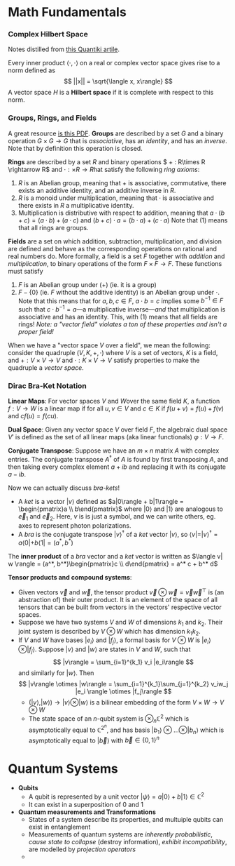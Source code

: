 # Math Fundamentals

### Complex Hilbert Space
Notes distilled from [this Quantiki artile](https://www.quantiki.org/wiki/hilbert-spaces).

Every inner product $\langle \cdot, \cdot \rangle$ on a real or complex vector space gives rise to a norm defined as
$$
  ||x|| = \sqrt{\langle x, x\rangle}
$$
A vector space $H$ is a **Hilbert space** if it is complete with respect to this norm.

### Groups, Rings, and Fields
A great resource [is this PDF](https://www-users.cse.umn.edu/~brubaker/docs/152/152groups.pdf).
**Groups** are described by a set $G$ and a binary operation $G\times G \rightarrow G$ that is _associative_, has an _identity_, and has an _inverse_. Note that by definition this operation is closed.

**Rings** are described by a set $R$ and binary operations $ + : R\times R \rightarrow R$ and $\cdot : \times R \rightarrow R$hat satisfy the following _ring axioms_:
  1. $R$ is an Abelian group, meaning that $+$ is associative, commutative, there exists an additive identity, and an additive inverse in $R$.
  2. $R$ is a monoid under multiplication, meaning that $\cdot$ is associative and there exists in $R$ a multiplicative identity.
  3. Multiplication is distributive with respect to addition, meaning that $a\cdot (b+c) = (a\cdot b) + (a\cdot c)$ and $(b+c)\cdot a = (b\cdot a) + (c\cdot a)$
Note that (1) means that all rings are groups.

**Fields** are a set on which addition, subtraction, multiplication, and division are defined and behave as the corresponding operations on rational and real numbers do. More formally, a field is a set $F$ together with _addition_ and _multiplication_, to binary operations of the form $F\times F \rightarrow F$. These functions must satisfy
  1. $F$ is an Abelian group under $(+)$ (ie. it is a group)
  2. $F - \{0\}$ (ie. $F$ without the additive identity) is an Abelian group under $\cdot$. Note that this means that for $a,b,c \in F$, $a\cdot b = c$ implies some $b^{-1} \in F$ such that $c\cdot b^{-1}=a$—a multiplicative inverse—_and_ that multiplication is associative and has an identity. This, with (1) means that all fields are rings!
_Note: a "vector field" violates a ton of these properties and isn't a proper field!_

When we have a "vector space $V$ over a field", we mean the following: consider the quadruple $(V, K, +, \cdot)$ where $V$ is a set of vectors, $K$ is a field, and $+: V\times V \rightarrow V$ and $\cdot : K \times V \rightarrow V$ satisfy properties to make the quadruple a _vector space_. 

### Dirac Bra-Ket Notation
**Linear Maps**: For vector spaces $V$ and $W$over the same field $K$, a function $f : V \rightarrow W$ is a linear map if for all $u,v \in V$ and $c \in K$ if $f(u+v)=f(u) + f(v)$ and $cf(u) = f(cu)$.

**Dual Space**: Given any vector space $V$ over field $F$, the algebraic dual space $V'$ is defined as the set of all linear maps (aka linear functionals) $\varphi : V \rightarrow F$.

**Conjugate Transpose**: Suppose we have an $m\times n$ matrix $A$ with complex entries. The conjugate transpose $A^\dagger$ of $A$ is found by first transposing $A$, and then taking every complex element $a+ib$ and replacing it with its conjugate $a-ib$.

Now we can actually discuss _bra-kets_!
  - A _ket_ is a vector $|v \rangle$ defined as $a|0\rangle + b|1\rangle = \begin{pmatrix}a \\ b\end{pmatrix}$ where $|0\rangle$ and $|1\rangle$ are analogous to $\vec{e}_1$ and $\vec{e}_2$. Here, $v$ is is just a symbol, and we can write others, eg. axes to represent photon polarizations.
  - A _bra_ is the conjugate transpose $|v\rangle^\dagger$ of a _ket_ vector $|v\rangle$, so $\langle v| = |v\rangle^\dagger = a\langle 0| + b \langle 1| = (a^*,b^*)$

The **inner product** of a _bra_ vector and a _ket_ vector is written as $\langle v| w \rangle = (a^*, b^*)\begin{pmatrix}c \\ d\end{pmatrix} = a^* c + b^* d$ 
 
 **Tensor products and compound systems**:
 - Given vectors $\vec{v}$ and $\vec{w}$, the tensor product $\vec{v}\otimes\vec{w}=\vec{v}\vec{w}^\top$ is (an abstraction of) their outer product. It is an element of the space of all tensors that can be built from vectors in the vectors' respective vector spaces.
 - Suppose we have two systems  $V$ and $W$ of dimensions $k_1$ and $k_2$. Their joint system is described by $V\otimes W$ which has dimension $k_1k_2$.
  - If $V$ and $W$ have bases $|e_i \rangle$ and $|f_j\rangle$, a formal basis for $V\otimes W$ is $|e_i\rangle \otimes |f_j\rangle$. Suppose $|v\rangle$ and   $|w\rangle$ are states in $V$ and $W$, such that
    $$
      |v\rangle = \sum_{i=1}^{k_1} v_i |e_i\rangle
    $$
    and similarly for $|w\rangle$. Then
    $$
      |v\rangle \otimes |w\rangle = \sum_{i=1}^{k_1}\sum_{j=1}^{k_2} v_iw_j |e_i \rangle \otimes |f_j\rangle
    $$
    - $(|v\rangle, |w\rangle) \rightarrow |v\rangle \otimes |w\rangle$ is a bilinear embedding of the form $V\times W \rightarrow V \otimes W$
    - The state space of an $n$-qubit system is $\otimes_n \mathbb{C}^2$ which is asymptotically equal to $\mathbb{C}^{2^n}$, and has basis $|b_1 \rangle \otimes \dots \otimes |b_n\rangle$ which is asymptotically equal to $|\vec{b}\rangle$ with $\vec{b}\in \{0,1\}^n$

# Quantum Systems
- **Qubits**
  - A qubit is represented by a unit vector $|\psi \rangle = a|0\rangle + b|1\rangle \in \mathbb{C}^2$
  - It can exist in a superposition of $0$ and $1$
- **Quantum measurements and Transformations**
  - States of a system describe its properties, and multuiple qubits can exist in entanglement
  - Measurements of quantum systems are _inherently probabilistic_, _cause state to collapse_ (destroy information), _exhibit incompatibility_, are modelled by _projection operators_
  -   
